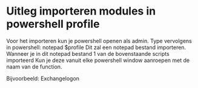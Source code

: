 # Uitleg importeren modules in powershell profile

Voor het importeren kun je powershell openen als admin. Type vervolgens in powershell: notepad $profile
Dit zal een notepad bestand importeren. Wanneer je in dit notepad bestand 1 van de bovenstaande scripts importeerd
Kun je deze vanuit elke powershell window aanroepen met de naam van de function.
   
Bijvoorbeeld: Exchangelogon
